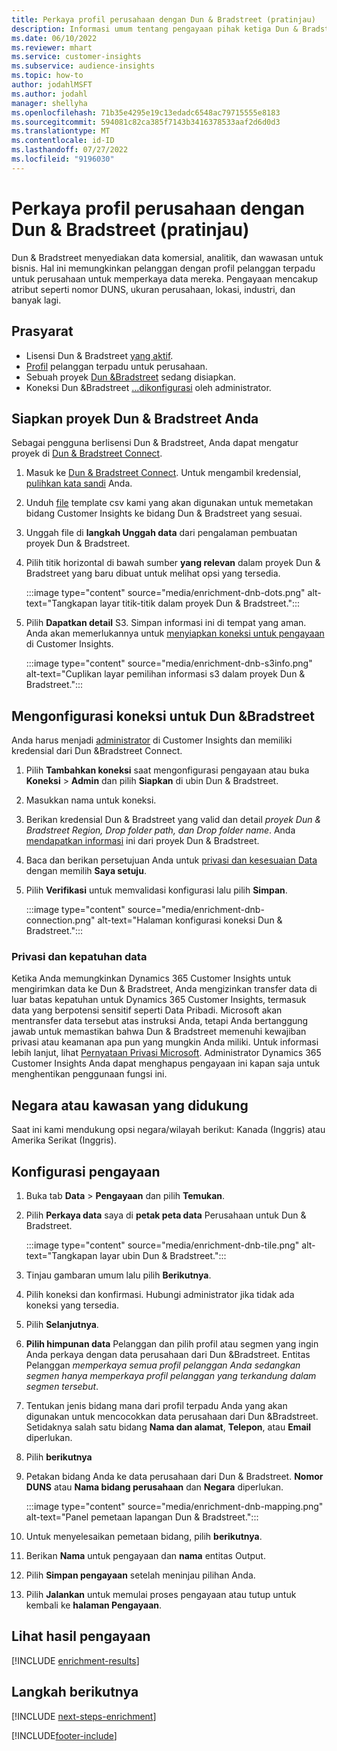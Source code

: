 ```yaml
---
title: Perkaya profil perusahaan dengan Dun & Bradstreet (pratinjau)
description: Informasi umum tentang pengayaan pihak ketiga Dun & Bradstreet.
ms.date: 06/10/2022
ms.reviewer: mhart
ms.service: customer-insights
ms.subservice: audience-insights
ms.topic: how-to
author: jodahlMSFT
ms.author: jodahl
manager: shellyha
ms.openlocfilehash: 71b35e4295e19c13edadc6548ac79715555e8183
ms.sourcegitcommit: 594081c82ca385f7143b3416378533aaf2d6d0d3
ms.translationtype: MT
ms.contentlocale: id-ID
ms.lasthandoff: 07/27/2022
ms.locfileid: "9196030"
---
```

# <a name="enrich-company-profiles-with-dun--bradstreet-preview"></a>Perkaya profil perusahaan dengan Dun & Bradstreet (pratinjau)

Dun & Bradstreet menyediakan data komersial, analitik, dan wawasan untuk bisnis. Hal ini memungkinkan pelanggan dengan profil pelanggan terpadu untuk perusahaan untuk memperkaya data mereka. Pengayaan mencakup atribut seperti nomor DUNS, ukuran perusahaan, lokasi, industri, dan banyak lagi.

## <a name="prerequisites"></a>Prasyarat

- Lisensi Dun & Bradstreet [yang aktif](https://www.dnb.com/marketing/media/give-your-data-a-boost.html?source=microsoft_audience_insights).
- [Profil](customer-profiles.md) pelanggan terpadu untuk perusahaan.
- Sebuah proyek [Dun &Bradstreet](#set-up-your-dun--bradstreet-project) sedang disiapkan.
- Koneksi Dun &Bradstreet [...](connections.md)[dikonfigurasi](#configure-a-connection-for-dun--bradstreet) oleh administrator.

## <a name="set-up-your-dun--bradstreet-project"></a>Siapkan proyek Dun & Bradstreet Anda

Sebagai pengguna berlisensi Dun & Bradstreet, Anda dapat mengatur proyek di [Dun & Bradstreet Connect](https://connect.dnb.com?lead_source=microsoft_audienceinsights).

1. Masuk ke [Dun & Bradstreet Connect](https://connect.dnb.com?lead_source=microsoft_audienceinsights). Untuk mengambil kredensial, [pulihkan kata sandi](https://sso.dnb.com/signin/forgot-password?lead_source=microsoft_audienceinsights) Anda.

1. Unduh [file](https://c360devenrichment.blob.core.windows.net/mapping/DnBCIdatamapping.csv) template csv kami yang akan digunakan untuk memetakan bidang Customer Insights ke bidang Dun & Bradstreet yang sesuai.

1. Unggah file di **langkah Unggah data** dari pengalaman pembuatan proyek Dun & Bradstreet.

1. Pilih titik horizontal di bawah sumber **yang relevan** dalam proyek Dun & Bradstreet yang baru dibuat untuk melihat opsi yang tersedia.

   :::image type="content" source="media/enrichment-dnb-dots.png" alt-text="Tangkapan layar titik-titik dalam proyek Dun & Bradstreet.":::

1. Pilih **Dapatkan detail** S3. Simpan informasi ini di tempat yang aman. Anda akan memerlukannya untuk [menyiapkan koneksi untuk pengayaan](#configure-a-connection-for-dun--bradstreet) di Customer Insights.

   :::image type="content" source="media/enrichment-dnb-s3info.png" alt-text="Cuplikan layar pemilihan informasi s3 dalam proyek Dun & Bradstreet.":::

## <a name="configure-a-connection-for-dun--bradstreet"></a>Mengonfigurasi koneksi untuk Dun &Bradstreet

Anda harus menjadi [administrator](permissions.md#admin) di Customer Insights dan memiliki kredensial dari Dun &Bradstreet Connect.

1. Pilih **Tambahkan koneksi** saat mengonfigurasi pengayaan atau buka **Koneksi** > **Admin** dan pilih **Siapkan** di ubin Dun & Bradstreet.

1. Masukkan nama untuk koneksi.

1. Berikan kredensial Dun & Bradstreet yang valid dan detail *proyek Dun & Bradstreet Region, Drop folder path, dan Drop folder name*. Anda [mendapatkan informasi](#set-up-your-dun--bradstreet-project) ini dari proyek Dun & Bradstreet.

1. Baca dan berikan persetujuan Anda untuk [privasi dan kesesuaian Data](#data-privacy-and-compliance) dengan memilih **Saya setuju**.

1. Pilih **Verifikasi** untuk memvalidasi konfigurasi lalu pilih **Simpan**.

   :::image type="content" source="media/enrichment-dnb-connection.png" alt-text="Halaman konfigurasi koneksi Dun & Bradstreet.":::

### <a name="data-privacy-and-compliance"></a>Privasi dan kepatuhan data

Ketika Anda memungkinkan Dynamics 365 Customer Insights untuk mengirimkan data ke Dun & Bradstreet, Anda mengizinkan transfer data di luar batas kepatuhan untuk Dynamics 365 Customer Insights, termasuk data yang berpotensi sensitif seperti Data Pribadi. Microsoft akan mentransfer data tersebut atas instruksi Anda, tetapi Anda bertanggung jawab untuk memastikan bahwa Dun & Bradstreet memenuhi kewajiban privasi atau keamanan apa pun yang mungkin Anda miliki. Untuk informasi lebih lanjut, lihat [Pernyataan Privasi Microsoft](https://go.microsoft.com/fwlink/?linkid=396732).
Administrator Dynamics 365 Customer Insights Anda dapat menghapus pengayaan ini kapan saja untuk menghentikan penggunaan fungsi ini.

## <a name="supported-countries-or-regions"></a>Negara atau kawasan yang didukung

Saat ini kami mendukung opsi negara/wilayah berikut: Kanada (Inggris) atau Amerika Serikat (Inggris).

## <a name="configure-the-enrichment"></a>Konfigurasi pengayaan

1. Buka tab **Data** > **Pengayaan** dan pilih **Temukan**.

1. Pilih **Perkaya data** saya di **petak peta data** Perusahaan untuk Dun & Bradstreet.

   :::image type="content" source="media/enrichment-dnb-tile.png" alt-text="Tangkapan layar ubin Dun & Bradstreet.":::

1. Tinjau gambaran umum lalu pilih **Berikutnya**.

1. Pilih koneksi dan konfirmasi. Hubungi administrator jika tidak ada koneksi yang tersedia.

1. Pilih **Selanjutnya**.

1. **Pilih himpunan data** Pelanggan dan pilih profil atau segmen yang ingin Anda perkaya dengan data perusahaan dari Dun &Bradstreet. Entitas Pelanggan *memperkaya semua profil pelanggan Anda sedangkan segmen hanya memperkaya profil pelanggan yang terkandung dalam segmen tersebut*.

1. Tentukan jenis bidang mana dari profil terpadu Anda yang akan digunakan untuk mencocokkan data perusahaan dari Dun &Bradstreet. Setidaknya salah satu bidang **Nama dan alamat**, **Telepon**, atau **Email** diperlukan.

1. Pilih **berikutnya**

1. Petakan bidang Anda ke data perusahaan dari Dun & Bradstreet. **Nomor DUNS** atau **Nama bidang perusahaan** dan **Negara** diperlukan.

      :::image type="content" source="media/enrichment-dnb-mapping.png" alt-text="Panel pemetaan lapangan Dun & Bradstreet.":::

1. Untuk menyelesaikan pemetaan bidang, pilih **berikutnya**.

1. Berikan **Nama** untuk pengayaan dan **nama** entitas Output.

1. Pilih **Simpan pengayaan** setelah meninjau pilihan Anda.

1. Pilih **Jalankan** untuk memulai proses pengayaan atau tutup untuk kembali ke **halaman Pengayaan**.

## <a name="view-enrichment-results"></a>Lihat hasil pengayaan

[!INCLUDE [enrichment-results](includes/enrichment-results.md)]

## <a name="next-steps"></a>Langkah berikutnya

[!INCLUDE [next-steps-enrichment](includes/next-steps-enrichment.md)]

[!INCLUDE[footer-include](includes/footer-banner.md)]
